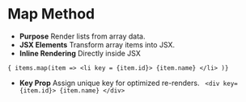 # Map Method

- **Purpose** Render lists from array data.
- **JSX Elements** Transform array items into JSX.
- **Inline Rendering** Directly inside JSX

```
{ items.map(item => <li key = {item.id}> {item.name} </li> )}
```

- **Key Prop** Assign unique key for optimized re-renders.
  ` <div key={item.id}> {item.name} </div>`
